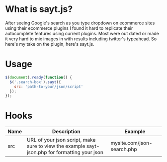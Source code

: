 What is sayt.js?
================

After seeing Google's search as you type dropdown on ecommerce sites using their ecommerce plugins I found it hard to replicate their autocomplete features using current plugins. Most were out dated or made it very hard to mix images in with results including twitter's typeahead. So here's my take on the plugin, here's sayt.js.

Usage
======

```javascript
$(document).ready(function() {
  $('.search-box').sayt({
    src: 'path-to-your/json/script'
  });
});
```

Hooks
=====

| Name          | Description   | Example  |
| ------------- | ------------- | -------- |
| src      | URL of your json script, make sure to view the example sayt-json.php for formatting your json | mysite.com/json-search.php |
